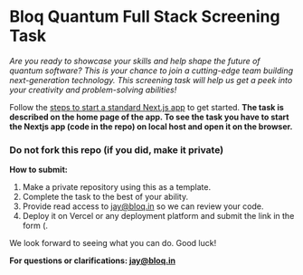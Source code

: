 # Bloq Quantum Full Stack Screening Task

*Are you ready to showcase your skills and help shape the future of quantum software? This is your chance to join a cutting-edge team building next-generation technology. This screening task will help us get a peek into your creativity and problem-solving abilities!*

Follow the [steps to start a standard Next.js app](https://nextjs.org/docs/app/getting-started/installation#run-the-development-server) to get started.
**The task is described on the home page of the app. To see the task you have to start the Nextjs app (code in the repo) on local host and open it on the browser.**
### **Do not fork this repo (if you did, make it private)**
**How to submit:**
1. Make a private repository using this as a template.
2. Complete the task to the best of your ability.
3. Provide read access to jay@bloq.in so we can review your code.
4. Deploy it on Vercel or any deployment platform and submit the link in the form (.

We look forward to seeing what you can do. Good luck!

**For questions or clarifications: jay@bloq.in**
